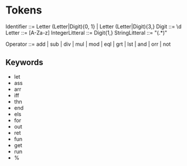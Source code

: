 # Tokens

Identifier ::= Letter (Letter|Digit){0, 1} | Letter (Letter|Digit){3,}
Digit ::= \d
Letter ::= [A-Za-z]
IntegerLitteral ::= Digit{1,}
StringLitteral ::= "(.\*)"

Operator ::= add | sub | div | mul | mod | eql | grt | lst | and | orr | not

## Keywords

-   let
-   ass
-   arr
-   iff
-   thn
-   end
-   els
-   for
-   out
-   ret
-   fun
-   get
-   run
-   %
